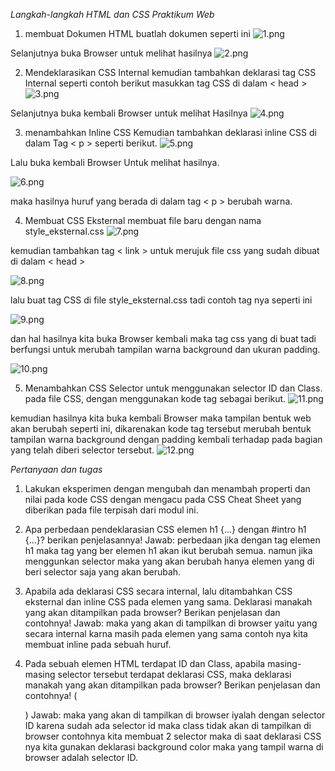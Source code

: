 *Langkah-langkah HTML dan CSS Praktikum Web*

1. membuat Dokumen HTML
buatlah dokumen seperti ini
![1.png](img/1.png)

Selanjutnya buka Browser untuk melihat hasilnya
![2.png](img/2.png)

2. Mendeklarasikan CSS Internal
kemudian tambahkan deklarasi tag CSS Internal seperti contoh berikut masukkan tag CSS di dalam < head >
![3.png](img/3.png)

Selanjutnya buka kembali Browser untuk melihat Hasilnya
![4.png](img/4.png)

3. menambahkan Inline CSS
Kemudian tambahkan deklarasi inline CSS di dalam Tag < p > seperti berikut.
![5.png](img/5.png)

Lalu buka kembali Browser Untuk melihat hasilnya.

![6.png](img/6.png)

maka hasilnya huruf yang berada di dalam tag < p > berubah warna.

4. Membuat CSS Eksternal
membuat file baru dengan nama style_eksternal.css
![7.png](img/7.png)

kemudian tambahkan tag < link > untuk merujuk file css yang sudah dibuat di dalam < head >

![8.png](img/8.png)

lalu buat tag CSS di file style_eksternal.css tadi contoh tag nya seperti ini

![9.png](img/9.png)

dan hal hasilnya kita buka Browser kembali maka tag css yang di buat tadi berfungsi untuk merubah tampilan warna background dan ukuran padding.

![10.png](img/10.png)

5. Menambahkan CSS Selector
untuk menggunakan selector ID dan Class. pada file CSS, dengan menggunakan kode tag sebagai berikut.
![11.png](img/11.png)

kemudian hasilnya kita buka kembali Browser maka tampilan bentuk web akan berubah seperti ini, dikarenakan kode tag tersebut merubah bentuk tampilan warna background dengan padding kembali terhadap pada bagian yang telah diberi selector tersebut.
![12.png](img/12.png)

*Pertanyaan dan tugas*

1. Lakukan eksperimen dengan mengubah dan menambah properti dan nilai pada kode CSS dengan mengacu pada CSS Cheat Sheet yang diberikan pada file terpisah dari modul ini.

2. Apa perbedaan pendeklarasian CSS elemen h1 {...} dengan #intro h1 {...}? berikan penjelasannya!
Jawab: 
perbedaan jika dengan tag elemen h1 maka tag yang ber elemen h1 akan ikut berubah semua. namun jika menggunkan selector maka yang akan berubah hanya elemen yang di beri selector saja yang akan berubah.

3. Apabila ada deklarasi CSS secara internal, lalu ditambahkan CSS eksternal dan inline CSS pada elemen yang sama. Deklarasi manakah yang akan ditampilkan pada browser? Berikan penjelasan dan contohnya!
Jawab:
maka yang akan di tampilkan di browser yaitu yang secara internal karna masih pada elemen yang sama contoh nya kita membuat inline pada sebuah huruf.

4. Pada sebuah elemen HTML terdapat ID dan Class, apabila masing-masing selector tersebut terdapat deklarasi CSS, maka deklarasi manakah yang akan ditampilkan pada browser?
Berikan penjelasan dan contohnya! ( <p id="paragraf-1" class="text-paragraf"> ) 
Jawab: 
maka yang akan di tampilkan di browser iyalah dengan selector ID karena sudah ada selector id maka class tidak akan di tampilkan di browser contohnya kita membuat 2 selector maka di saat deklarasi CSS nya kita gunakan deklarasi background color maka yang tampil warna di browser adalah selector ID.